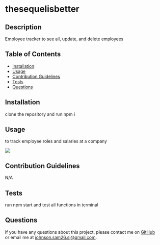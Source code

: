 # thesequelisbetter

  ## Description
  Employee tracker to see all, update, and delete employees 
  
  ## Table of Contents
  - [Installation](#installation)
  - [Usage](#usage)
  - [Contribution Guidelines](#contribution-guidelines)
  - [Tests](#tests)
  - [Questions](#questions)
  
  ## Installation
  clone the repository and run npm i
  
  ## Usage
  to track employee roles and salaries at a company
  
  
![](sql.gif)

  
  ## Contribution Guidelines
  N/A
  
  ## Tests
  run npm start and test all functions in terminal
  
  ## Questions
  If you have any questions about this project, please contact me on [GitHub](https://github.com/sjohn294) or email me at johnson.sam26.sj@gmail.com.